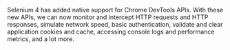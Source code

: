 
Selenium 4 has added native support for Chrome DevTools APIs. With these new APIs,
we can now monitor and intercept HTTP requests and HTTP responses, simulate network speed, 
basic authentication, validate and clear application cookies and cache, 
accessing console logs and performance metrics, and a lot more.
